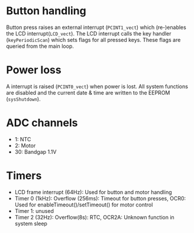 # Button handling
Button press raises an external interrupt (`PCINT1_vect`) which (re-)enables the LCD interrupt(`LCD_vect`). 
The LCD interrupt calls the key handler (`keyPeriodicScan`) which sets flags for all pressed keys. These flags are queried from the main loop.

# Power loss
A interrupt is raised (`PCINT0_vect`) when power is lost. All system functions are disabled and the current date & time are written to the EEPROM (`sysShutdown`).

# ADC channels
* 1: NTC
* 2: Motor
* 30: Bandgap 1.1V

# Timers
* LCD frame interrupt (64Hz): Used for button and motor handling
* Timer 0 (1kHz): Overflow (256ms): Timeout for button presses, OCR0: Used for enableTimeout()/setTimeout() for motor control
* Timer 1: unused
* Timer 2 (32Hz): Overflow(8s): RTC, OCR2A: Unknown function in system sleep
